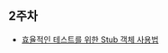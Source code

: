 ## 2주차
* [효율적인 테스트를 위한 Stub 객체 사용법](https://www.notion.so/Test-Code-Stub-092c6e5eca7444479a130fbb6d4b6329?pvs=4)